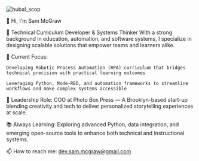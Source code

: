 





![hubal_scop]()

👋 Hi, I'm Sam McGraw

🎯 Technical Curriculum Developer & Systems Thinker
With a strong background in education, automation, and software systems, I specialize in designing scalable solutions that empower teams and learners alike.

🔧 Current Focus:

    Developing Robotic Process Automation (RPA) curriculum that bridges technical precision with practical learning outcomes

    Leveraging Python, Node-RED, and automation frameworks to streamline workflows and make complex systems accessible

💼 Leadership Role:
COO at Photo Box Press — A Brooklyn-based start-up blending creativity and tech to deliver personalized storytelling experiences at scale.

📚 Always Learning:
Exploring advanced Python, data integration, and emerging open-source tools to enhance both technical and instructional systems.

📫 How to reach me: dev.sam.mcgraw@gmail.com

<!--
**smcgrawDotNet/smcgrawDotNet** is a ✨ _special_ ✨ repository because its `README.md` (this file) appears on your GitHub profile.

Here are some ideas to get you started:

- 🔭 I’m currently working on ...
-  ...
- 👯 I’m looking to collaborate on ...
- 🤔 I’m looking for help with ...
- 💬 Ask me about ...
- 📫 How to reach me: ...
- 😄 Pronouns: ...
- ⚡ Fun fact: ...
-->

